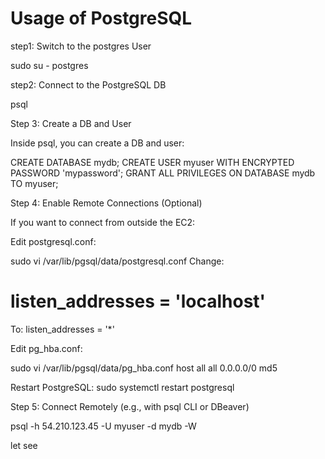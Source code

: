 # Usage of PostgreSQL

step1: Switch to the postgres User

sudo su - postgres

step2: Connect to the PostgreSQL DB

psql

Step 3: Create a DB and User

Inside psql, you can create a DB and user:

CREATE DATABASE mydb;
CREATE USER myuser WITH ENCRYPTED PASSWORD 'mypassword';
GRANT ALL PRIVILEGES ON DATABASE mydb TO myuser;

Step 4: Enable Remote Connections (Optional)

If you want to connect from outside the EC2:

Edit postgresql.conf:

sudo vi /var/lib/pgsql/data/postgresql.conf
Change:
# listen_addresses = 'localhost'
To:
listen_addresses = '*'

Edit pg_hba.conf:

sudo vi /var/lib/pgsql/data/pg_hba.conf
host    all             all             0.0.0.0/0               md5

Restart PostgreSQL:
sudo systemctl restart postgresql

Step 5: Connect Remotely (e.g., with psql CLI or DBeaver)

psql -h 54.210.123.45 -U myuser -d mydb -W

let see
